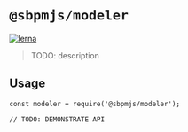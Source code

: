 # `@sbpmjs/modeler`

[![lerna](https://img.shields.io/badge/maintained%20with-lerna-cc00ff.svg)](https://lerna.js.org/)

> TODO: description

## Usage

```
const modeler = require('@sbpmjs/modeler');

// TODO: DEMONSTRATE API
```
